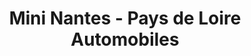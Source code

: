 ---
title: "Mini Nantes - Pays de Loire Automobiles"
url: /saint-herblain/mini-nantes-pays-de-loire-automobiles/
shop: voiture
---
